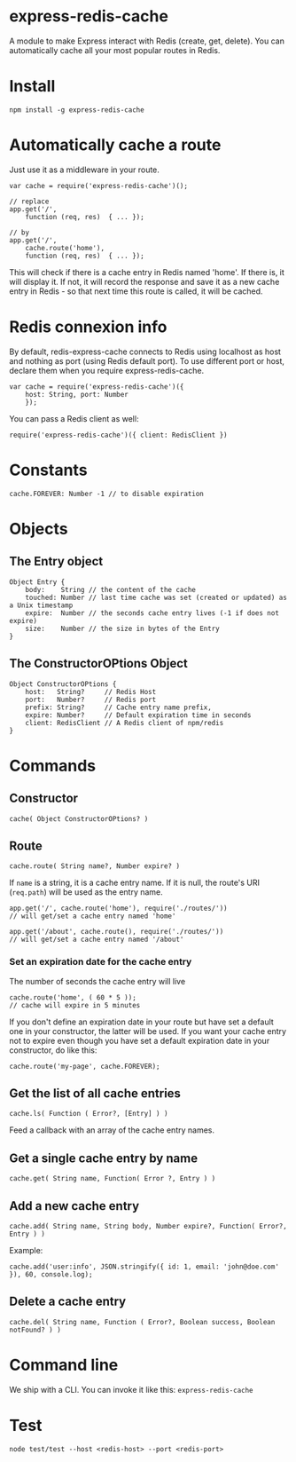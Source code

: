 express-redis-cache
===================

A module to make Express interact with Redis (create, get, delete). You can automatically cache all your most popular routes in Redis.

# Install

    npm install -g express-redis-cache
    
# Automatically cache a route

Just use it as a middleware in your route.

    var cache = require('express-redis-cache')();

    // replace
    app.get('/',
        function (req, res)  { ... });
    
    // by
    app.get('/',
        cache.route('home'),
        function (req, res)  { ... });
    
This will check if there is a cache entry in Redis named 'home'. If there is, it will display it. If not, it will record the response and save it as a new cache entry in Redis - so that next time this route is called, it will be cached.

# Redis connexion info

By default, redis-express-cache connects to Redis using localhost as host and nothing as port (using Redis default port). To use different port or host, declare them when you require express-redis-cache.

    var cache = require('express-redis-cache')({
        host: String, port: Number
        });
        
You can pass a Redis client as well:

    require('express-redis-cache')({ client: RedisClient })
    
# Constants

    cache.FOREVER: Number -1 // to disable expiration
    
# Objects

## The Entry object

    Object Entry {
        body:    String // the content of the cache
        touched: Number // last time cache was set (created or updated) as a Unix timestamp
        expire:  Number // the seconds cache entry lives (-1 if does not expire)
        size:    Number // the size in bytes of the Entry
    }
    
## The ConstructorOPtions Object

    Object ConstructorOPtions {
        host:   String?     // Redis Host
        port:   Number?     // Redis port
        prefix: String?     // Cache entry name prefix,
        expire: Number?     // Default expiration time in seconds
        client: RedisClient // A Redis client of npm/redis
    }

# Commands

## Constructor

    cache( Object ConstructorOPtions? )

## Route
    
    cache.route( String name?, Number expire? )
        
    
If `name` is a string, it is a cache entry name. If it is null, the route's URI (`req.path`) will be used as the entry name.

    app.get('/', cache.route('home'), require('./routes/'))
    // will get/set a cache entry named 'home'
    
    app.get('/about', cache.route(), require('./routes/'))
    // will get/set a cache entry named '/about'
    
### Set an expiration date for the cache entry

The number of seconds the cache entry will live

    cache.route('home', ( 60 * 5 ));
    // cache will expire in 5 minutes
    
If you don't define an expiration date in your route but have set a default one in your constructor, the latter will be used. If you want your cache entry not to expire even though you have set a default expiration date in your constructor, do like this:

    cache.route('my-page', cache.FOREVER);


## Get the list of all cache entries
    
    cache.ls( Function ( Error?, [Entry] ) )
    
Feed a callback with an array of the cache entry names.
    
## Get a single cache entry by name
    
    cache.get( String name, Function( Error ?, Entry ) )
    
## Add a new cache entry
    
    cache.add( String name, String body, Number expire?, Function( Error?, Entry ) )
    
Example:

    cache.add('user:info', JSON.stringify({ id: 1, email: 'john@doe.com' }), 60, console.log);

## Delete a cache entry
    
    cache.del( String name, Function ( Error?, Boolean success, Boolean notFound? ) )
    
# Command line

We ship with a CLI. You can invoke it like this: `express-redis-cache`

# Test

    node test/test --host <redis-host> --port <redis-port>
